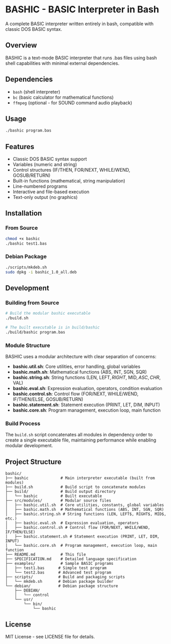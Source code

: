 # BASHIC - BASIC Interpreter in Bash

A complete BASIC interpreter written entirely in bash, compatible with classic DOS BASIC syntax.

## Overview

BASHIC is a text-mode BASIC interpreter that runs .bas files using bash shell capabilities with minimal external dependencies.

## Dependencies

- `bash` (shell interpreter)
- `bc` (basic calculator for mathematical functions)
- `ffmpeg` (optional - for SOUND command audio playback)

## Usage

```bash
./bashic program.bas
```

## Features

- Classic DOS BASIC syntax support
- Variables (numeric and string)
- Control structures (IF/THEN, FOR/NEXT, WHILE/WEND, GOSUB/RETURN)
- Built-in functions (mathematical, string manipulation)
- Line-numbered programs
- Interactive and file-based execution
- Text-only output (no graphics)

## Installation

### From Source
```bash
chmod +x bashic
./bashic test1.bas
```

### Debian Package
```bash
./scripts/mkdeb.sh
sudo dpkg -i bashic_1.0_all.deb
```

## Development

### Building from Source
```bash
# Build the modular bashic executable
./build.sh

# The built executable is in build/bashic
./build/bashic program.bas
```

### Module Structure
BASHIC uses a modular architecture with clear separation of concerns:
- **bashic.util.sh**: Core utilities, error handling, global variables
- **bashic.math.sh**: Mathematical functions (ABS, INT, SGN, SQR)
- **bashic.string.sh**: String functions (LEN, LEFT$, RIGHT$, MID$, ASC, CHR$, VAL)
- **bashic.eval.sh**: Expression evaluation, operators, condition evaluation
- **bashic.control.sh**: Control flow (FOR/NEXT, WHILE/WEND, IF/THEN/ELSE, GOSUB/RETURN)
- **bashic.statement.sh**: Statement execution (PRINT, LET, DIM, INPUT)
- **bashic.core.sh**: Program management, execution loop, main function

### Build Process
The `build.sh` script concatenates all modules in dependency order to create a single executable file, maintaining performance while enabling modular development.

## Project Structure

```
bashic/
├── bashic              # Main interpreter executable (built from modules)
├── build.sh            # Build script to concatenate modules
├── build/              # Build output directory
│   └── bashic          # Built executable
├── src/modules/        # Modular source files
│   ├── bashic.util.sh  # Core utilities, constants, global variables
│   ├── bashic.math.sh  # Mathematical functions (ABS, INT, SGN, SQR)
│   ├── bashic.string.sh # String functions (LEN, LEFT$, RIGHT$, MID$, etc.)
│   ├── bashic.eval.sh  # Expression evaluation, operators
│   ├── bashic.control.sh # Control flow (FOR/NEXT, WHILE/WEND, IF/THEN/ELSE)
│   ├── bashic.statement.sh # Statement execution (PRINT, LET, DIM, INPUT)
│   └── bashic.core.sh  # Program management, execution loop, main function
├── README.md           # This file
├── SPECIFICATION.md    # Detailed language specification
├── examples/           # Sample BASIC programs
│   ├── test1.bas      # Simple test program
│   └── test2.bas      # Advanced test program
├── scripts/           # Build and packaging scripts
│   └── mkdeb.sh       # Debian package builder
└── debian/            # Debian package structure
    ├── DEBIAN/
    │   └── control
    └── usr/
        └── bin/
            └── bashic
```

## License

MIT License - see LICENSE file for details.
